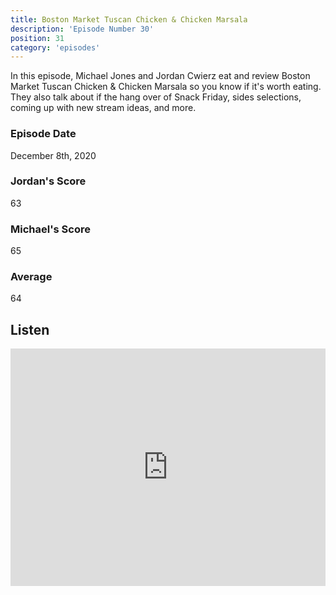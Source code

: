 ```yaml
---
title: Boston Market Tuscan Chicken & Chicken Marsala
description: 'Episode Number 30'
position: 31
category: 'episodes'
---
```


In this episode, Michael Jones and Jordan Cwierz eat and review Boston Market Tuscan Chicken & Chicken Marsala so you know if it's worth eating. They also talk about if the hang over of Snack Friday, sides selections, coming up with new stream ideas, and more.

### Episode Date

December 8th, 2020

### Jordan's Score

63

### Michael's Score

65

### Average

64

## Listen

<iframe src="https://open.spotify.com/embed-podcast/episode/47v9jvmHh2XUOqS0AUOoaa" loading="lazy" style="border: 0; width: 100%; height: 380px;" allow="encrypted-media"></iframe>
